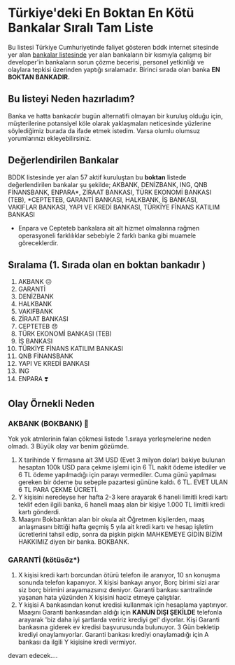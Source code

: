 # Türkiye'deki En Boktan En Kötü Bankalar Sıralı Tam Liste
 
Bu listesi Türkiye Cumhuriyetinde faliyet gösteren bddk internet sitesinde yer alan [bankalar listesinde](https://www.bddk.org.tr/Kurulus/Liste/77) yer alan bankaların bir kısmıyla çalışmış bir developer'in bankaların sorun çözme becerisi, personel yetkinliği ve olaylara tepkisi üzerinden yaptığı sıralamadır.  Birinci sırada olan banka **EN BOKTAN BANKADIR.**
## Bu listeyi Neden hazırladım? 

Banka ve hatta bankacılır bugün alternatifi olmayan bir kuruluş olduğu için, müşterilerine potansiyel köle olarak yaklaşmaları neticesinde yüzlerine söylediğimiz burada da ifade etmek istedim. Varsa olumlu olumsuz yorumlarınızı ekleyebilirsiniz.

## Değerlendirilen Bankalar

BDDK listesinde yer alan 57 aktif kuruluştan bu **boktan** listede değerlendirilen bankalar şu şekilde; AKBANK, DENİZBANK, ING, QNB FİNANSBANK, ENPARA*,  ZİRAAT BANKASI, TÜRK EKONOMİ BANKASI (TEB), *CEPTETEB, GARANTİ BANKASI, HALKBANK, İŞ BANKASI, VAKIFLAR BANKASI, YAPI VE KREDİ BANKASI, TÜRKİYE FİNANS KATILIM BANKASI

* Enpara ve Cepteteb bankalara ait alt hizmet olmalarına rağmen operasyoneli farklılıklar sebebiyle 2 farklı banka gibi muamele göreceklerdir.
## Sıralama (1. Sırada olan en boktan bankadır )

1. AKBANK :confounded:
2. GARANTİ
3. DENİZBANK
4. HALKBANK
5. VAKIFBANK
6. ZİRAAT BANKASI
7. CEPTETEB :disappointed:
8. TÜRK EKONOMİ BANKASI (TEB)
9. İŞ BANKASI
10. TÜRKİYE FİNANS KATILIM BANKASI
11. QNB FİNANSBANK
12. YAPI VE KREDİ BANKASI
13. ING
14. ENPARA :heavy_heart_exclamation:	


## Olay Örnekli Neden
### AKBANK (BOKBANK) :shit:

Yok yok atmlerinin falan çökmesi listede 1.sıraya yerleşmelerine neden olmadı. 3 Büyük olay var benim gözümde. 

1. X tarihinde Y firmasına ait 3M USD (Evet 3 milyon dolar) bakiye bulunan hesaptan 100k USD para çekme işlemi için 6 TL nakit ödeme istediler ve 6 TL ödeme yapılmadığı için parayı vermediler. Cuma günü yapılması gereken bir ödeme bu sebeple pazartesi gününe kaldı. 6 TL. EVET ULAN 6 TL PARA ÇEKME ÜCRETİ. 
2. Y kişisini neredeyse her hafta 2-3 kere arayarak 6 haneli limitli kredi kartı teklif eden ilgili banka, 6 haneli maaş alan bir kişiye 1.000 TL limitli kredi kartı gönderdi.
3. Maaşını Bokbanktan alan bir okula ait Öğretmen kişilerden, maaş anlaşmasını bittiği hafta geçmiş 5 yıla ait kredi kartı ve hesap işletim ücretlerini tahsil edip, sonra da pişkin pişkin MAHKEMEYE GİDİN BİZİM HAKKIMIZ diyen bir banka. BOKBANK.

### GARANTİ (kötüsöz*)

1. X kişisi kredi kartı borcundan ötürü telefon ile aranıyor, 10 sn konuşma sonunda telefon kapanıyor. X kişisi bankayı arıyor, Borç birimi sizi arar siz borç birimini arayamazsınız deniyor. Garanti bankası santralinde yaşanan hata yüzünden X kişisini haciz etmeye çalıştılar. 
2. Y kişisi A bankasından konut kredisi kullanmak için hesaplama yaptırıyor. Maaşını Garanti bankasından aldığı için **KANUN DIŞI ŞEKİLDE** telefonla arayarak 'biz daha iyi şartlarda veririz krediyi gel' diyorlar. Kişi Garanti bankasına giderek ev kredisi başvurusunda bulunuyor. 3 Gün bekletip krediyi onaylamıyorlar. Garanti bankası krediyi onaylamadığı için A bankası da ilgili Y kişisine kredi vermiyor.


devam edecek....
